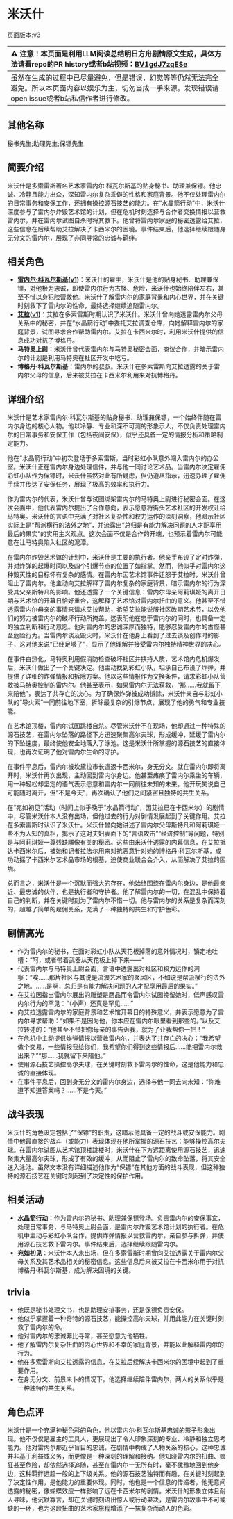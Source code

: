 # 米沃什
页面版本:v3
 

| :warning: 注意！本页面是利用LLM阅读总结明日方舟剧情原文生成，具体方法请看repo的PR history或者b站视频：[BV1gdJ7zqESe](https://www.bilibili.com/video/BV1gdJ7zqESe/)         |
|:----------------------------|
| 虽然在生成的过程中已尽量避免，但是错误，幻觉等等仍然无法完全避免。所以本页面内容以娱乐为主，切勿当成一手来源。发现错误请open issue或者b站私信作者进行修改。|



## 其他名称
秘书先生;助理先生;保镖先生
## 简要介绍
米沃什是多索雷斯著名艺术家雷内尔·科瓦尔斯基的贴身秘书、助理兼保镖。他忠诚、冷静且能力出众，深知雷内尔复杂乖僻的性格和家庭背景。他不仅处理雷内尔的日常事务和安保工作，还拥有操控源石技艺的能力。在“水晶箭行动”中，米沃什深度参与了雷内尔炸毁艺术馆的计划，但在危机时刻选择与合作者交换情报以营救雷内尔，并在雷内尔试图自杀时将其救下。他曾将雷内尔家庭的秘密透露给艾拉，这些信息在后续帮助艾拉解决了卡西米尔的困境。事件结束后，他选择继续跟随身无分文的雷内尔，展现了非同寻常的忠诚与羁绊。
## 相关角色
-   **[雷内尔·科瓦尔斯基](extended_char_9d2b63.md)([v1](../chars/extended_char_9d2b63.md))**：米沃什的雇主，米沃什是他的贴身秘书、助理兼保镖，对他极为忠诚，即使雷内尔行为古怪、危险，米沃什也始终陪伴左右，甚至不惜以身犯险营救他。米沃什了解雷内尔的家庭背景和内心世界，并在关键时刻救下了雷内尔的性命，最终选择继续追随雷内尔。
-   **[艾拉](char_4123_ela.md)([v1](../chars/char_4123_ela.md))**：艾拉在多索雷斯时期认识了米沃什。米沃什曾向她透露雷内尔父母关系中的秘密，并在“水晶箭行动”中委托艾拉调查仓库，向她解释雷内尔的家庭背景，试图寻求合作帮助雷内尔。艾拉在卡西米尔时，利用米沃什提供的信息成功对抗了博格丹。
-   **马特奥上尉**：米沃什曾代表雷内尔与马特奥秘密会面，商议合作，并暗示雷内尔的计划是利用马特奥在社区开发中吃亏。
-   **博格丹·科瓦尔斯基**：雷内尔的叔叔。米沃什在多索雷斯向艾拉透露的关于雷内尔父母的信息，后来被艾拉在卡西米尔利用来对抗博格丹。
## 详细介绍
米沃什是艺术家雷内尔·科瓦尔斯基的贴身秘书、助理兼保镖，一个始终伴随在雷内尔身边的核心人物。他以冷静、专业和深不可测的形象示人，不仅负责处理雷内尔的日常事务和安保工作（包括夜间安保），似乎还具备一定的情报分析和策略制定能力。

他在“水晶箭行动”中初次登场于多索雷斯，当时彩虹小队意外闯入雷内尔的办公室。米沃什正在雷内尔身边处理信件，并与他一同讨论艺术品。当雷内尔决定雇佣彩虹小队作为保镖时，米沃什虽然对此有所疑虑，但仍遵从指示，迅速办理了雇佣手续并传达了安保任务，展现了极高的效率和执行力。

作为雷内尔的代表，米沃什曾与试图绑架雷内尔的马特奥上尉进行秘密会面。在这次会面中，他代表雷内尔提出了合作意向，表示愿意将街头艺术社区的开发权让给马特奥。米沃什的言语中充满了对社区复杂性和权力运作的深刻洞察，他暗示社区实际上是“帮派横行的法外之地”，并流露出“总归是有能力解决问题的人才配享用最后的果实”的实用主义观点。这次会面不仅是合作的开端，也预示着雷内尔可能意在让马特奥陷入社区的泥潭。

在雷内尔炸毁艺术馆的计划中，米沃什是主要的执行者。他亲手布设了定时炸弹，并对炸弹的起爆时间以及四个引爆节点的位置了如指掌。然而，他似乎对雷内尔这种毁灭性的目标怀有复杂的感情。在雷内尔因艺术馆事件迁怒于艾拉时，米沃什曾阻止了雷内尔。他主动向艾拉解释了雷内尔复杂的家庭背景，暗示雷内尔的行为深受其父亲斯特凡的影响。他还透露了一个关键信息：雷内尔母亲阿莉琪娅的离开日期与艺术馆的开幕日恰好重合，这解释了艺术馆对雷内尔扭曲的意义。他甚至不惜透露雷内尔母亲的事情来请求艾拉帮助，希望艾拉能说服社区改期艺术节，以免他们的努力被雷内尔的破坏行动所掩盖。这表明他在忠于雷内尔的同时，也具备一定的独立判断和行动意愿。他对雷内尔的忠诚深厚而独特，能够忍受雷内尔的古怪甚至危险行为。当雷内尔谈及毁灭时，米沃什在他身上看到了过去谈及创作时的影子，这对他来说“已经足够了”，显示了他理解并接受雷内尔独特精神世界的决心。

在事件白热化，马特奥利用假消防检查破坏社区并挟持人质，艺术馆内危机爆发后，米沃什做出了一个关键决定。他主动找到彩虹小队，坦承自己布设了炸弹，并提供了详细的炸弹情报和拆除方案。他以这些情报作为交换条件，请求彩虹小队营救被马特奥控制的雷内尔。他甚至表示，如果雷内尔无法获救，“那......我就留下来陪他”，表达了共存亡的决心。为了确保炸弹被成功拆除，米沃什亲自与彩虹小队的“导火索”一同前往地下室，拆除最复杂的引爆节点，展现了他的勇气和专业技能。

在艺术馆顶楼，雷内尔试图跳楼自杀。尽管米沃什不在现场，他却通过一种特殊的源石技艺，在雷内尔坠落的路径下方迅速聚集高尔夫球，形成缓冲，延缓了雷内尔的下坠速度，最终使他安全地落入了泳池。这是米沃什所掌握的源石技艺的直接体现，也再次证明了他对雷内尔生命的守护。

在事件平息后，雷内尔被坎黛拉市长遣返卡西米尔，身无分文。就在雷内尔即将离开时，米沃什再次出现，主动回到雷内尔身边。他甚至瘫痪了雷内尔乘坐的车辆，用一种轻松却坚定的语气表示愿意和雷内尔一同前往未知的未来。他开玩笑说自己可能随时离开，但“不是今天”，再次确认了他们之间紧密且独特的共生关系。

在“宛如初见”活动（时间上似乎晚于“水晶箭行动”，因艾拉已在卡西米尔）的剧情中，尽管米沃什本人没有出场，但他过去的行为对剧情发展起到了关键作用。艾拉在多索雷斯时认识了米沃什。米沃什曾向她讲述了雷内尔父母斯特凡和阿莉琪娅一些不为人知的真相，揭示了这对夫妇表面下的“言语攻击”“经济控制”等问题，特别是与阿莉琪娅一尊残缺雕像有关的秘密。这些由米沃什透露的内幕信息，在艾拉抵达卡西米尔后，被她和记者拉法尔用来对抗恶意针对她的博格丹·科瓦尔斯基，成功动摇了卡西米尔艺术品市场的根基，迫使商业联合会介入，从而解决了艾拉的困境。

总而言之，米沃什是一个沉默而强大的存在，他始终围绕在雷内尔身边，是他最亲近、最忠诚的伙伴，也是执行者和守护者。他了解雷内尔的一切，在混乱中保持着自己的判断，并在关键时刻为了雷内尔不惜一切。他与雷内尔的关系是复杂而深刻的，超越了简单的雇佣关系，充满了一种独特的共生和守护色彩。
## 剧情高光
*   作为雷内尔的秘书，在面对彩虹小队从天花板掉落的意外情况时，镇定地吐槽：“呵，或者带着武器从天花板上掉下来——”
*   代表雷内尔与马特奥上尉会面，言语中透露出对社区和权力运作的洞察：“唉......那片社区与其说是流浪艺术家的聚居区，不如说是帮派横行的法外之地。......是啊，总归是有能力解决问题的人才配享用最后的果实。”
*   在艾拉因指出雷内尔展出的雕塑是赝品而令雷内尔试图挽留她时，低声感叹雷内尔行为的罕见：“（小声）还真是罕见......”
*   向艾拉透露雷内尔的家庭背景和艺术馆开幕日的特殊意义，并表示愿意为了雷内尔寻求帮助：“如果不是因为他，你本应在雷内尔眼里看到那些的。”以及艾拉转述的：“他甚至不惜把你母亲的事告诉我，就为了让我帮你一把！”
*   在危机中主动提供炸弹情报以营救雷内尔，并表达了共存亡的决心：“我希望做个交易，一些情报我给你们，我希望你们得到这些情报后......能把雷内尔救出来？”“那......我就留下来陪他。”
*   使用源石技艺操控高尔夫球，在关键时刻救下雷内尔的性命，这是他能力和忠诚的直接体现。
*   在事件平息后，回到身无分文的雷内尔身边，选择与他一同去向未知：“你难道不知道答案吗？......不是今天。”
## 战斗表现
米沃什的角色设定包括了“保镖”的职责，这暗示他具备一定的战斗或安保能力。剧情中他最直接的战斗（或能力）表现体现在他所掌握的源石技艺：能够操控高尔夫球。在雷内尔试图从艺术馆顶楼跳楼时，米沃什在下方远距离使用源石技艺，迅速聚集大量高尔夫球，形成了有效的缓冲，从而阻止了雷内尔的致命坠落，将其安全送入泳池。虽然文本没有详细描述他作为“保镖”在其他方面的战斗表现，但这种独特的源石技艺在关键时刻起到了决定性的保护作用。
## 相关活动
-   **[水晶箭行动](../stories/act32side.md)**：作为雷内尔的秘书、助理兼保镖登场。负责雷内尔的安保事宜，处理日常事务，与马特奥上尉会面，是雷内尔炸毁艺术馆计划的执行者。在危机中主动与彩虹小队合作，提供炸弹情报以营救雷内尔，亲自参与拆弹，并使用源石技艺救下雷内尔。事件结束后，选择继续跟随雷内尔。
-   **宛如初见**：米沃什本人未出场，但在多索雷斯时期曾向艾拉透露关于雷内尔父母关系及其艺术品相关的秘密信息。这些信息后来被艾拉在卡西米尔用于对抗博格丹·科瓦尔斯基，成为解决困境的关键。
## trivia
*   他既是秘书处理文书，也是助理安排事务，还是保镖负责安保。
*   他似乎掌握着一种奇特的源石技艺，能操控高尔夫球，并用此能力在关键时刻救了雷内尔的命。
*   他对雷内尔的忠诚非比寻常，甚至愿意为他牺牲。
*   他了解雷内尔复杂扭曲的内心世界和不幸的家庭背景，并能以此解释雷内尔的行为。
*   他在多索雷斯向艾拉透露的信息，在艾拉后续解决卡西米尔的困境中起到了重要作用。
*   在身无分文、前景未卜的情况下，他选择继续陪伴雷内尔，两人的关系似乎是一种独特的共生关系。
## 角色点评
米沃什是一个充满神秘色彩的角色，他以雷内尔·科瓦尔斯基忠诚的影子形象出现。他不仅仅是雇主的工具人，更展现出了令人印象深刻的专业、冷静和独立思考能力。他对雷内尔那近乎盲目的忠诚，在剧情中构成了人物关系的核心，这种忠诚并非基于利益或义务，而更像是一种深刻的理解和接纳。他知晓雷内尔的扭曲、疯狂甚至危险，却依然选择追随，甚至在雷内尔一无所有时，毫不犹豫地回到他身边，这种羁绊远超一般的上下级关系。他的源石技艺独特而有趣，在关键时刻起到了决定性作用，是他能力的重要体现。同时，他也是一个信息的传递者，他无意间透露的秘密，像蝴蝶效应一样影响了远在卡西米尔的剧情。米沃什的形象立体且耐人寻味，他沉默寡言，却在关键时刻语出惊人或行动果决，是雷内尔故事中不可或缺的一环，也为这段扭曲的艺术家旅程增添了一抹复杂而动人的色彩。